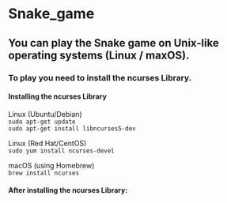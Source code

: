 # Snake_game

<h2>You can play the Snake game on Unix-like operating systems (Linux / maxOS).</h2>
<h3>To play you need to install the ncurses Library.</h3>

<h4>Installing the ncurses Library</h4>

Linux (Ubuntu/Debian)<br>
`sudo apt-get update`<br>
`sudo apt-get install libncurses5-dev`

Linux (Red Hat/CentOS)<br>
`sudo yum install ncurses-devel`

macOS (using Homebrew)<br>
`brew install ncurses`

<h4>After installing the ncurses Library:</h4>
